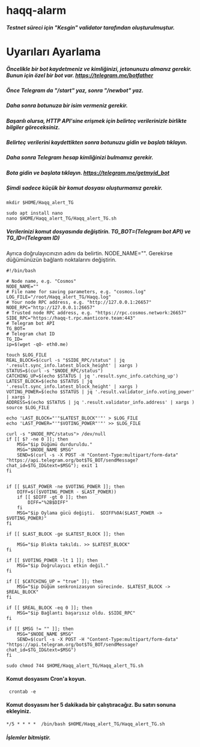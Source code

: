 # haqq-alarm
##### Testnet süreci için "Kesgin" validator tarafından oluşturulmuştur.
# Uyarıları Ayarlama
##### Öncelikle bir bot kaydetmeniz ve kimliğinizi, jetonunuzu almanız gerekir. Bunun için özel bir bot var. https://telegram.me/botfather 
##### Önce Telegram da "/start" yaz, sonra "/newbot" yaz.
##### Daha sonra botunuza bir isim vermeniz gerekir.
##### Başarılı olursa, HTTP API'sine erişmek için belirteç verilerinizle birlikte bilgiler göreceksiniz.
##### Belirteç verilerini kaydettikten sonra botunuzu gidin ve başlatı tıklayın.
##### Daha sonra Telegram hesap kimliğinizi bulmamız gerekir.
##### Bota gidin ve başlata tıklayın. https://telegram.me/getmyid_bot
##### Şimdi sadece küçük bir komut dosyası oluşturmamız gerekir.

```
mkdir $HOME/Haqq_alert_TG
```
```
sudo apt install nano
nano $HOME/Haqq_alert_TG/Haqq_alert_TG.sh
```

##### Verilerinizi komut dosyasında değiştirin. TG_BOT=(Telegram bot API) ve TG_ID=(Telegram ID)
Ayrıca doğrulayıcınızın adını da belirtin. NODE_NAME="". Gerekirse düğümünüzün bağlantı noktalarını değiştirin.

```
#!/bin/bash

# Node name, e.g. "Cosmos"
NODE_NAME=""
# File name for saving parameters, e.g. "cosmos.log"
LOG_FILE="/root/Haqq_alert_TG/Haqq.log"
# Your node RPC address, e.g. "http://127.0.0.1:26657"
NODE_RPC="http://127.0.0.1:26657"
# Trusted node RPC address, e.g. "https://rpc.cosmos.network:26657"
SIDE_RPC="https://haqq-t.rpc.manticore.team:443"
# Telegram bot API
TG_BOT=
# Telegram chat ID
TG_ID=
ip=$(wget -qO- eth0.me)

touch $LOG_FILE
REAL_BLOCK=$(curl -s "$SIDE_RPC/status" | jq '.result.sync_info.latest_block_height' | xargs )
STATUS=$(curl -s "$NODE_RPC/status")
CATCHING_UP=$(echo $STATUS | jq '.result.sync_info.catching_up')
LATEST_BLOCK=$(echo $STATUS | jq '.result.sync_info.latest_block_height' | xargs )
VOTING_POWER=$(echo $STATUS | jq '.result.validator_info.voting_power' | xargs )
ADDRESS=$(echo $STATUS | jq '.result.validator_info.address' | xargs )
source $LOG_FILE

echo 'LAST_BLOCK="'"$LATEST_BLOCK"'"' > $LOG_FILE
echo 'LAST_POWER="'"$VOTING_POWER"'"' >> $LOG_FILE

curl -s "$NODE_RPC/status"> /dev/null
if [[ $? -ne 0 ]]; then
    MSG="$ip Düğümü durduruldu."
    MSG="$NODE_NAME $MSG"
    SEND=$(curl -s -X POST -H "Content-Type:multipart/form-data" "https://api.telegram.org/bot$TG_BOT/sendMessage?chat_id=$TG_ID&text=$MSG"); exit 1
fi


if [[ $LAST_POWER -ne $VOTING_POWER ]]; then
    DIFF=$(($VOTING_POWER - $LAST_POWER))
    if [[ $DIFF -gt 0 ]]; then
        DIFF="%2B$DIFF"
    fi
    MSG="$ip Oylama gücü değişti.  $DIFF%0A($LAST_POWER -> $VOTING_POWER)"
fi

if [[ $LAST_BLOCK -ge $LATEST_BLOCK ]]; then

    MSG="$ip Blokta takıldı. >> $LATEST_BLOCK"
fi

if [[ $VOTING_POWER -lt 1 ]]; then
    MSG="$ip Doğrulayıcı etkin değil."
fi

if [[ $CATCHING_UP = "true" ]]; then
    MSG="$ip Düğüm senkronizasyon sürecinde. $LATEST_BLOCK -> $REAL_BLOCK"
fi

if [[ $REAL_BLOCK -eq 0 ]]; then
    MSG="$ip Bağlantı başarısız oldu. $SIDE_RPC"
fi

if [[ $MSG != "" ]]; then
    MSG="$NODE_NAME $MSG"
    SEND=$(curl -s -X POST -H "Content-Type:multipart/form-data" "https://api.telegram.org/bot$TG_BOT/sendMessage?chat_id=$TG_ID&text=$MSG")
fi

```


```
sudo chmod 744 $HOME/Haqq_alert_TG/Haqq_alert_TG.sh
```

#### Komut dosyasını Cron'a koyun.
```
 crontab -e
 ```
 
 #### Komut dosyasını her 5 dakikada bir çalıştıracağız. Bu satırı sonuna ekleyiniz.
  ```
 */5 * * * *  /bin/bash $HOME/Haqq_alert_TG/Haqq_alert_TG.sh
  ```
##### İşlemler bitmiştir.
